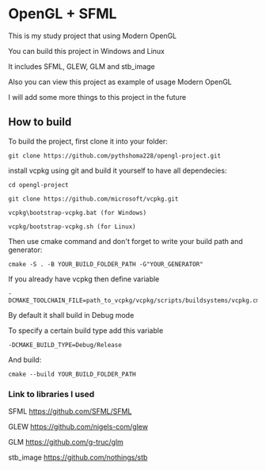 # OpenGL + SFML
This is my study project that using Modern OpenGL

You can build this project in Windows and Linux

It includes SFML, GLEW, GLM and stb_image

Also you can view this project as example of usage Modern OpenGL

I will add some more things to this project in the future


## How to build
To build the project, first clone it into your folder:
```
git clone https://github.com/pythshoma228/opengl-project.git
```
install vcpkg using git and build it yourself to have all dependecies:
```
cd opengl-project

git clone https://github.com/microsoft/vcpkg.git

vcpkg\bootstrap-vcpkg.bat (for Windows)

vcpkg/bootstrap-vcpkg.sh (for Linux)
```

Then use cmake command and don't forget to write your build path and generator:
```
cmake -S . -B YOUR_BUILD_FOLDER_PATH -G"YOUR_GENERATOR"
```
If you already have vcpkg then define variable
```
-DCMAKE_TOOLCHAIN_FILE=path_to_vcpkg/vcpkg/scripts/buildsystems/vcpkg.cmake
```

By default it shall build in Debug mode

To specify a certain build type add this variable
```
-DCMAKE_BUILD_TYPE=Debug/Release
```

And build:
```
cmake --build YOUR_BUILD_FOLDER_PATH
```

### Link to libraries I used

SFML https://github.com/SFML/SFML


GLEW https://github.com/nigels-com/glew


GLM https://github.com/g-truc/glm


stb_image https://github.com/nothings/stb
